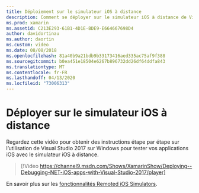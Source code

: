 ```yaml
---
title: Déploiement sur le simulateur iOS à distance
description: Comment se déployer sur le simulateur iOS à distance de Visual Studio 2017 sur Windows.
ms.prod: xamarin
ms.assetid: C213E293-61B1-4D1E-BDE9-E664667698D4
author: davidortinau
ms.author: daortin
ms.custom: video
ms.date: 08/08/2018
ms.openlocfilehash: 81a40b9a21bdb9b33173416aed335ac75af9f388
ms.sourcegitcommit: b0ea451e18504e6267b896732dd26df64ddfa843
ms.translationtype: MT
ms.contentlocale: fr-FR
ms.lasthandoff: 04/13/2020
ms.locfileid: "73006313"
---
```

# <a name="deploy-to-the-remoted-ios-simulator"></a>Déployer sur le simulateur iOS à distance

Regardez cette vidéo pour obtenir des instructions étape par étape sur l’utilisation de Visual Studio 2017 sur Windows pour tester vos applications iOS avec le simulateur iOS à distance.

> [!Video https://channel9.msdn.com/Shows/XamarinShow/Deploying--Debugging-NET-iOS-apps-with-Visual-Studio-2017/player]

En savoir plus sur les [fonctionnalités Remoted iOS Simulators](index.md).
